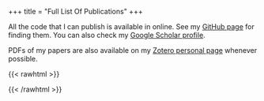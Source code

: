 +++
title = "Full List Of Publications"
+++

All the code that I can publish is available in online. See my
[GitHub page](https://github.com/00sapo) for finding them.
You can also check my [Google Scholar profile](https://scholar.google.it/citations?hl=en&pli=1&user=qkEXQTgAAAAJ).

PDFs of my papers are also available on my [Zotero personal page](https://www.zotero.org/fsimonetta) whenever possible.

{{< rawhtml >}}

<!--
see BibBase help page to understand the following line: https://bibbase.org/help
* jsonp=1 is needed for requesting the javascript
* other options customize the entries
* try adding nocache=1 to force updating
-->
<link rel="stylesheet" href="/css/bibbase.css" type="text/css" media="screen">
<script src="https://bibbase.org/show?bib=https%3A%2F%2Fbibbase.org%2Fzotero-mypublications%2Ffsimonetta&jsonp=1&group0=type&sort=-year&theme=bullets&authorFirst=1&fullnames=0&owner=simonetta&commas=true&noTitleLinks=true&noIndex=true&folding=1&showSearch=true&urlLabel=Web"></script>

<script type="text/javascript">

    // Save a reference to the original function
    var originalToggleGroup = toggleGroup;

    // Create a new function that wraps the original function
    toggleGroup = function() {
        // Call the original function
        originalToggleGroup.apply(this, arguments);

        // Then call tweakingFunc
        tweakingFunc();
    }

    function tweakingFunc() {
        // 1.
        var bibbaseIconTextElements = document.querySelectorAll('.bibbase_icon_text');
        bibbaseIconTextElements.forEach(function(element) {
            if (element.textContent === ' paper') {
                element.textContent = ' Zotero';
                element.classList.add('ai', 'ai-zotero');
                var siblingBibbaseIcon = element.parentNode.querySelector('.bibbase_icon');
                if (siblingBibbaseIcon) {
                    siblingBibbaseIcon.parentNode.removeChild(siblingBibbaseIcon);
                }
            } else if (element.textContent === 'Web') {
                element.textContent = ' Web';
                element.classList.add('fa-regular', 'fa-arrow-up-right-from-square');
                var siblingBibbaseIcon = element.parentNode.querySelector('.bibbase_icon');
                if (siblingBibbaseIcon) {
                    siblingBibbaseIcon.parentNode.removeChild(siblingBibbaseIcon);
                }
            }
        });

        // 2.
        var doiElements = document.querySelectorAll('.doi');
        doiElements.forEach(function(element) {
            // Remove all span elements
            var spanElements = element.querySelectorAll('span');
            spanElements.forEach(function(span) {
                span.parentNode.removeChild(span);
            });
            element.classList.add('ai', 'ai-doi');
            element.textContent = ' DOI';
        });
    }

</script>

{{< /rawhtml >}}
